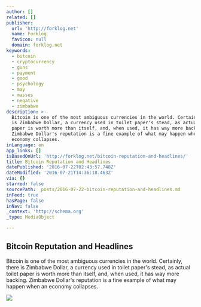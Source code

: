 ```yaml
---
author: []
related: []
publisher:
  url: 'http://forklog.net'
  name: Forklog
  favicon: null
  domain: forklog.net
keywords:
  - bitcoin
  - cryptocurrency
  - guns
  - payment
  - good
  - psychology
  - may
  - masses
  - negative
  - zimbabwe
description: >-
  Bitcoin is one of the most ambiguous currencies in the world. Certainly, there
  is Zimbabwe Dollar, a currency used in toilet paper's stead, as actual toilet
  paper is worth more than itself, and, when used, it has way more backing.
  Zimbabwe Dollar's reputation is a fine example of what may happen when an
  economy collapses.
inLanguage: en
app_links: []
isBasedOnUrl: 'http://forklog.net/bitcoin-reputation-and-headlines/'
title: Bitcoin Reputation and Headlines
datePublished: '2016-07-22T02:43:57.748Z'
dateModified: '2016-07-21T14:36:18.463Z'
via: {}
starred: false
sourcePath: _posts/2016-07-22-bitcoin-reputation-and-headlines.md
inFeed: true
hasPage: false
inNav: false
_context: 'http://schema.org'
_type: MediaObject

---
```

<article style=""><h1>Bitcoin Reputation and Headlines</h1><p>Bitcoin is one of the most ambiguous currencies in the world. Certainly, there is Zimbabwe Dollar, a currency used in toilet paper's stead, as actual toilet paper is worth more than itself, and, when used, it has way more backing. Zimbabwe Dollar's reputation is a fine example of what may happen when an economy collapses.</p><img src="http://forklog.net/wp-content/uploads/2016/04/blockchain02.png" /></article>